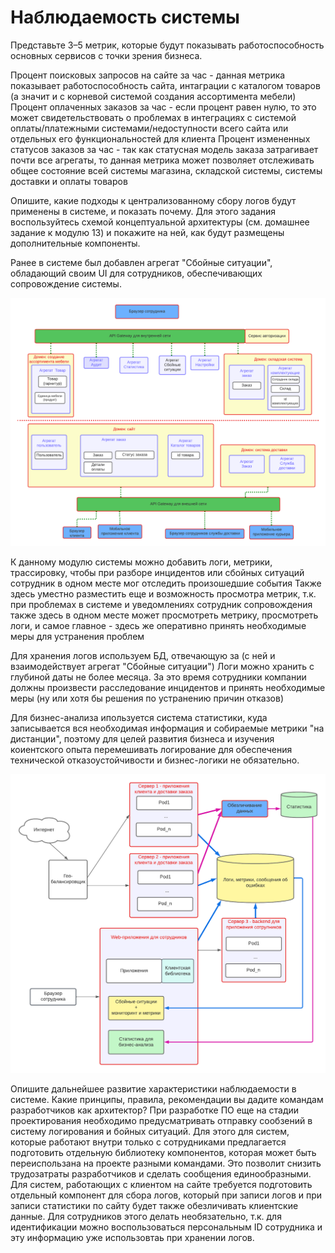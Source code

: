 # Наблюдаемость системы

Представьте 3–5 метрик, которые будут показывать работоспособность основных сервисов с точки зрения бизнеса.

Процент поисковых запросов на сайте за час - данная метрика показывает работоспособность сайта, интаграции с каталогом товаров (а значит и с корневой системой создания ассортимента мебели) 
Процент оплаченных заказов за час - если процент равен нулю, то это может свидетельствовать о проблемах в интеграциях с системой оплаты/платежными системами/недоступности всего сайта или отдельных его функциональностей для клиента
Процент измененных статусов заказов за час - так как статусная модель заказа затрагивает почти все агрегаты, то данная метрика может позволяет отслеживать общее состояние всей системы магазина, складской системы, системы доставки и оплаты товаров

Опишите, какие подходы к централизованному сбору логов будут применены в системе, и показать почему. 
Для этого задания воспользуйтесь схемой концептуальной архитектуры (см. домашнее задание к модулю 13) и покажите на ней, как будут размещены дополнительные компоненты.

Ранее в системе был добавлен агрегат "Сбойные ситуации", обладающий своим  UI для сотрудников, обеспечивающих сопровождение системы. 

![alt tag](https://github.com/chukichaeva/1corns-homework/blob/main/img/apigateway.png)

К данному модулю системы можно добавить логи, метрики, трассировку, чтобы при разборе инцидентов или сбойных ситуаций сотрудник в одном месте мог отследить произошедшие события
Также здесь уместно разместить еще и возможность просмотра метрик, т.к. при проблемах в системе и уведомлениях сотрудник сопровождения также здесь в одном месте может просмотреть метрику, просмотреть логи, и самое главное - здесь же оперативно принять необходимые меры для устранения проблем

Для хранения логов используем БД, отвечающую за (с ней и взаимодействует агрегат "Сбойные ситуации")
Логи можно хранить с глубиной даты не более месяца. За это время сотрудники компании должны произвести расследование инцидентов и принять необходимые меры (ну или хотя бы решения по устранению причин отказов)

Для бизнес-анализа ипользуется система статистики, куда записывается вся необходимая информация и собираемые метрики "на дистанции", поэтому для целей развития бизнеса и изучения коиентского опыта перемешивать логирование для обеспечения технической отказоустойчивости и бизнес-логики не обязательно.

![alt tag](https://github.com/chukichaeva/1corns-homework/blob/main/img/log.png)

Опишите дальнейшее развитие характеристики наблюдаемости в системе. Какие принципы, правила, рекомендации вы дадите командам разработчиков как архитектор? 
При разработке ПО еще на стадии проектирования необходимо предусматривать отправку сообзений в систему логирования и бойных ситуаций. 
Для этого для систем, которые работают внутри только с сотрудниками предлагается подготовить отдельную библиотеку компонентов, которая может быть переиспользана на проекте разными командами.
Это позволит снизить трудозатраты разработчиков и сделать сообщения единообразными. 
Для систем, работающих с клиентом на сайте требуется подготовить отдельный компонент для сбора логов, который при записи логов и при записи статистики по сайту будет также обезличивать клиентские данные. Для сотрудников этого делать необязательно, т.к. для идентификации можно воспользоваться персональным ID сотрудника и эту информацию уже использовтаь при хранении логов.

